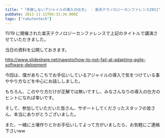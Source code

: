 ```yaml
---
title: "「失敗しないアジャイルの導入の仕方」 - 楽天テクノロジーカンファレンス2011"
pubDate: 2011-11-21T04:31:34.000Z
tags: ["rakutentech"]
---
```


11/19 に開催された楽天テクノロジーカンファレンスで上記のタイトルで講演させていただきました。

当日の資料を公開しておきます。

http://www.slideshare.net/nawoto/how-to-not-fail-at-adapting-agile-software-delopment

今回は、僕があちこちでお手伝いしているアジャイルの導入で気をつけている事ややり方などを中心にお話ししました。

もちろん、このやり方だけが正解では無いですし、みなさんなりの導入の仕方のヒントになれば幸いです。

そして、参加していただいた皆さん、サポートしてくださったスタッフの皆さん、本当にありがとうございました。

また、一緒に土壌作りとかお手伝いしてよって方がいましたら、お気軽にご連絡下さいww